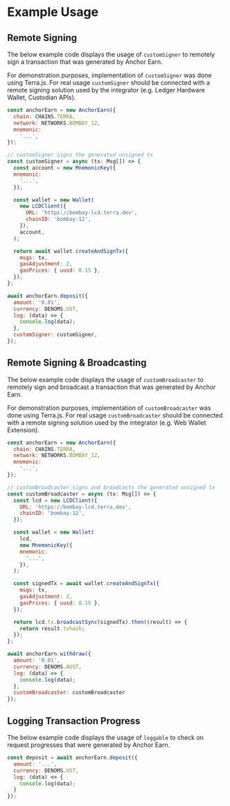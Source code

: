 # Example Usage

## Remote Signing

The below example code displays the usage of `customSigner` to remotely sign a transaction that was generated by Anchor Earn.

For demonstration purposes, implementation of `customSigner` was done using Terra.js. For real usage `customSigner` should be connected with a remote signing solution used by the integrator \(e.g. Ledger Hardware Wallet, Custodian APIs\).

```javascript
const anchorEarn = new AnchorEarn({
  chain: CHAINS.TERRA,
  network: NETWORKS.BOMBAY_12,
  mnemonic:
    '...',
});

// customSigner signs the generated unsigned tx
const customSigner = async (tx: Msg[]) => {
  const account = new MnemonicKey({
  mnemonic:
    '...',
  });

  const wallet = new Wallet(
    new LCDClient({
      URL: 'https://bombay-lcd.terra.dev',
      chainID: 'bombay-12',
    }),
    account,
  );

  return await wallet.createAndSignTx({
    msgs: tx,
    gasAdjustment: 2,
    gasPrices: { uusd: 0.15 },
  });
};

await anchorEarn.deposit({
  amount: '0.01',
  currency: DENOMS.UST,
  log: (data) => {
    console.log(data);
  },
  customSigner: customSigner,
});
```



## Remote Signing & Broadcasting

The below example code displays the usage of `customBroadcaster` to remotely sign and broadcast a transaction that was generated by Anchor Earn.

For demonstration purposes, implementation of `customBroadcaster` was done using Terra.js. For real usage `customBroadcaster` should be connected with a remote signing solution used by the integrator \(e.g. Web Wallet Extension\).

```javascript
const anchorEarn = new AnchorEarn({
  chain: CHAINS.TERRA,
  network: NETWORKS.BOMBAY_12,
  mnemonic:
    '...',
});

// customBroadcaster signs and broadcasts the generated unsigned tx
const customBroadcaster = async (tx: Msg[]) => {
  const lcd = new LCDClient({
    URL: 'https://bombay-lcd.terra.dev',
    chainID: 'bombay-12',
  });

  const wallet = new Wallet(
    lcd,
    new MnemonicKey({
    mnemonic:
      '...',
    }),
  );

  const signedTx = await wallet.createAndSignTx({
    msgs: tx,
    gasAdjustment: 2,
    gasPrices: { uusd: 0.15 },
  });

  return lcd.tx.broadcastSync(signedTx).then((result) => {
    return result.txhash;
  });
};

await anchorEarn.withdraw({
  amount: '0.01',
  currency: DENOMS.AUST,
  log: (data) => {
    console.log(data);
  },
  customBroadcaster: customBroadcaster
});
```



## Logging Transaction Progress

The below example code displays the usage of `loggable` to check on request progresses that were generated by Anchor Earn.

```javascript
const deposit = await anchorEarn.deposit({
  amount: '...',
  currency: DENOMS.UST,
  log: (data) => {
    console.log(data);
  }
});
```

